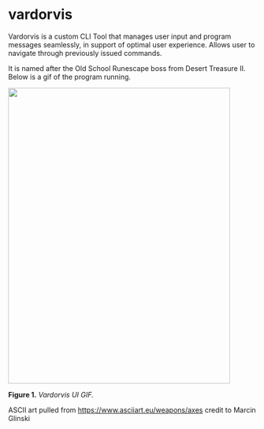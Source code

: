 # vardorvis

Vardorvis is a custom CLI Tool that manages user input and program messages seamlessly, in support of optimal user experience. Allows user to navigate through previously issued commands.

It is named after the Old School Runescape boss from Desert Treasure II. Below is a gif of the program running.

<img src="./README_Images/vardorvis_UI.gif" width="450" height="600">

**Figure 1.** *Vardorvis UI GIF.*

ASCII art pulled from https://www.asciiart.eu/weapons/axes credit to Marcin Glinski
